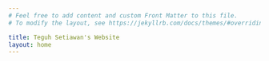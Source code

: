 ```yaml
---
# Feel free to add content and custom Front Matter to this file.
# To modify the layout, see https://jekyllrb.com/docs/themes/#overriding-theme-defaults

title: Teguh Setiawan's Website
layout: home
---
```

